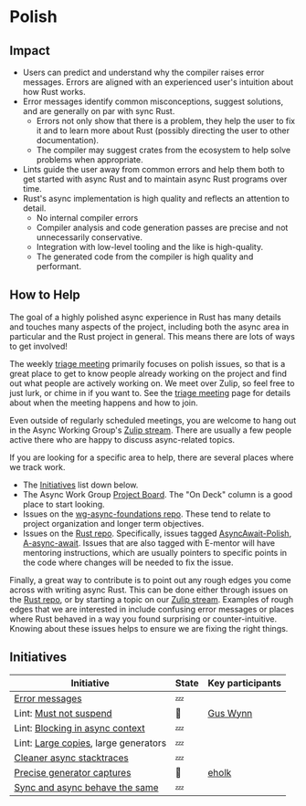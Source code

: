 # Polish

## Impact

* Users can predict and understand why the compiler raises error messages. Errors are aligned with an experienced user's intuition about how Rust works.
* Error messages identify common misconceptions, suggest solutions, and are generally on par with sync Rust.
  * Errors not only show that there is a problem, they help the user to fix it and to learn more about Rust (possibly directing the user to other documentation).
  * The compiler may suggest crates from the ecosystem to help solve problems when appropriate.
* Lints guide the user away from common errors and help them both to get started with async Rust and to maintain async Rust programs over time.
* Rust's async implementation is high quality and reflects an attention to detail.
  * No internal compiler errors
  * Compiler analysis and code generation passes are precise and not unnecessarily conservative.
  * Integration with low-level tooling and the like is high-quality.
  * The generated code from the compiler is high quality and performant.

## How to Help

The goal of a highly polished async experience in Rust has many details and touches many aspects of the project, including both the async area in particular and the Rust project in general.
This means there are lots of ways to get involved!

The weekly [triage meeting] primarily focuses on polish issues, so that is a great place to get to know people already working on the project and find out what people are actively working on.
We meet over Zulip, so feel free to just lurk, or chime in if you want to.
See the [triage meeting] page for details about when the meeting happens and how to join.

Even outside of regularly scheduled meetings, you are welcome to hang out in the Async Working Group's [Zulip stream].
There are usually a few people active there who are happy to discuss async-related topics.

If you are looking for a specific area to help, there are several places where we track work.

* The [Initiatives](#initiatives) list down below.
* The Async Work Group [Project Board]. The "On Deck" column is a good place to start looking.
* Issues on the [wg-async-foundations repo]. These tend to relate to project organization and longer term objectives.
* Issues on the [Rust repo]. Specifically, issues tagged [AsyncAwait-Polish], [A-async-await]. Issues that are also tagged with E-mentor will have mentoring instructions, which are usually pointers to specific points in the code where changes will be needed to fix the issue.

Finally, a great way to contribute is to point out any rough edges you come across with writing async Rust.
This can be done either through issues on the [Rust repo], or by starting a topic on our [Zulip stream].
Examples of rough edges that we are interested in include confusing error messages or places where Rust behaved in a way you found surprising or counter-intuitive.
Knowing about these issues helps to ensure we are fixing the right things.

[A-async-await]: https://github.com/rust-lang/rust/labels/A-async-await
[AsyncAwait-Polish]: https://github.com/rust-lang/rust/labels/AsyncAwait-Polish
[Project Board]: https://github.com/orgs/rust-lang/projects/2
[Rust repo]: https://github.com/rust-lang/rust/issues
[Triage meeting]: ../../triage.md
[wg-async-foundations repo]: https://github.com/rust-lang/wg-async-foundations/issues
[Zulip stream]: https://rust-lang.zulipchat.com/#narrow/stream/187312-wg-async-foundations

## Initiatives

| Initiative                                 | State | Key participants |
| ---                                        | ---   | --- |
| [Error messages]                           | 💤    | |
| Lint: [Must not suspend]                   | 🦀    | [Gus Wynn] |
| Lint: [Blocking in async context]          | 💤    | |
| Lint: [Large copies], large generators     | 💤    | |
| [Cleaner async stacktraces]                | 💤    | |
| [Precise generator captures]               | 🦀    | [eholk] |
| [Sync and async behave the same]           | 💤    | |

[eholk]: https://github.com/eholk/
[Lang team]: https://www.rust-lang.org/governance/teams/lang
[Blocking in async context]: ./polish/lint_blocking_fns.md
[Large copies]: ./polish/lint_large_copies.md
[Must not suspend]: ./polish/lint_must_not_suspend.md
[RFC]: https://rust-lang.github.io/rfcs/3014-must-not-suspend-lint.html
[Precise generator captures]: ./polish/precise_generator_captures.md
[Gus Wynn]: https://github.com/guswynn
[Error messages]: ./polish/error_messages.md
[Cleaner async stacktraces]: ./polish/stacktraces.md
[Sync and async behave the same]: ./polish/sync_and_async.md
